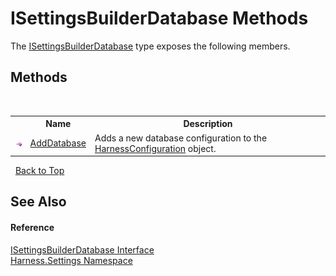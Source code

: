 # ISettingsBuilderDatabase Methods
 

The <a href="75d9f247-455c-fa92-5173-9d41d14c2b82">ISettingsBuilderDatabase</a> type exposes the following members.


## Methods
&nbsp;<table><tr><th></th><th>Name</th><th>Description</th></tr><tr><td>![Public method](media/pubmethod.gif "Public method")</td><td><a href="9266817d-6a21-8345-19eb-ea610453284b">AddDatabase</a></td><td>
Adds a new database configuration to the <a href="aea1a0da-0211-3e8d-e69f-7300dd07906e">HarnessConfiguration</a> object.</td></tr></table>&nbsp;
<a href="#isettingsbuilderdatabase-methods">Back to Top</a>

## See Also


#### Reference
<a href="75d9f247-455c-fa92-5173-9d41d14c2b82">ISettingsBuilderDatabase Interface</a><br /><a href="71b20054-d355-35ae-710d-5484ba2d4fce">Harness.Settings Namespace</a><br />